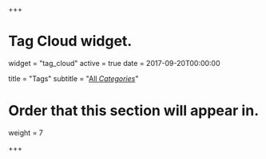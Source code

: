 +++
# Tag Cloud widget.
widget = "tag_cloud"
active = true
date = 2017-09-20T00:00:00

title = "Tags"
subtitle = "[All *Categories*](/categories/)"

# Order that this section will appear in.
weight = 7

+++
